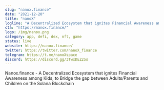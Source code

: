 ```yaml
---
slug: "nanox.finance"
date: "2021-12-20"
title: "nanoX"
logline: "A Decentralized Ecosystem that ignites Financial Awareness among Kids, to Bridge the gap between Adults/Parents and Children on the Solana Blockchain"
cta: "https://nanox.finance/"
logo: /img/nanox.png
category: app, defi, dex, nft, game
status: live
website: https://nanox.finance/
twitter: https://twitter.com/nanoX_finance
telegram: https://t.me/nanoXspace
discord: https://discord.gg/3TwxDEZ2Ss
---
```


Nanox.finance - A Decentralized Ecosystem that ignites Financial Awareness among Kids, to Bridge the gap between Adults/Parents and Children on the Solana Blockchain
